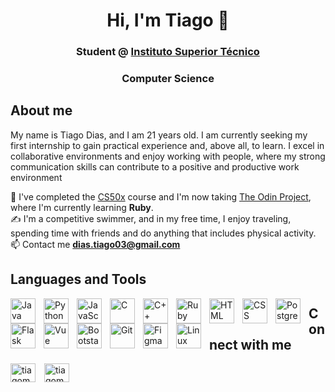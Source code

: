 <h1 align="center">Hi, I'm Tiago 👋</h1>
<h3 align="center">
  Student @ <a href="https://tecnico.ulisboa.pt/pt/" target="_blank">Instituto Superior Técnico</a>
</h3>
<h3 align="center">Computer Science</h3>

## About me

My name is Tiago Dias, and I am 21 years old. I am currently seeking my first internship to gain practical experience and, above all, to learn. I excel in collaborative environments and enjoy working with people, where my strong communication skills can contribute to a positive and productive work environment

🌱 I've completed the [CS50x](https://cs50.harvard.edu/x/2024/) course and I'm now taking [The Odin Project](https://www.theodinproject.com/), where I'm currently learning **Ruby**.  
✍️ I'm a competitive swimmer, and in my free time, I enjoy traveling, spending time with friends and do anything that includes physical activity.  
📫 Contact me **dias.tiago03@gmail.com**  

## Languages and Tools 
  <img align="left" alt="Java" width="40px" style="padding-right:10px;" src="https://cdn.jsdelivr.net/gh/devicons/devicon@latest/icons/java/java-original.svg" />
  <img align="left" alt="Python" width="40px" style="padding-right:10px;" src="https://cdn.jsdelivr.net/gh/devicons/devicon@latest/icons/python/python-original.svg" />
  <img align="left" alt="JavaScript" width="40px" style="padding-right:10px;" src="https://cdn.jsdelivr.net/gh/devicons/devicon@latest/icons/javascript/javascript-original.svg" />
  <img align="left" alt="C" width="40px" style="padding-right:10px;" src="https://cdn.jsdelivr.net/gh/devicons/devicon@latest/icons/c/c-plain.svg" />
  <img align="left" alt="C++" width="40px" style="padding-right:10px;" src="https://cdn.jsdelivr.net/gh/devicons/devicon@latest/icons/cplusplus/cplusplus-plain.svg" />
  <img align="left" alt="Ruby" width="40px" style="padding-right:10px;" <img src="https://cdn.jsdelivr.net/gh/devicons/devicon@latest/icons/ruby/ruby-plain-wordmark.svg" />
  <img align="left" alt="HTML" width="40px" style="padding-right:10px;" src="https://cdn.jsdelivr.net/gh/devicons/devicon@latest/icons/html5/html5-plain-wordmark.svg" /> 
  <img align="left" alt="CSS" width="40px" style="padding-right:10px;" src="https://cdn.jsdelivr.net/gh/devicons/devicon@latest/icons/css3/css3-plain-wordmark.svg" />
  <img align="left" alt="PostgresSQL" width="40px" style="padding-right:10px;" src="https://cdn.jsdelivr.net/gh/devicons/devicon@latest/icons/postgresql/postgresql-plain-wordmark.svg" />
  <img align="left" alt="Flask" width="40px" style="padding-right:10px;" src="https://cdn.jsdelivr.net/gh/devicons/devicon@latest/icons/flask/flask-original-wordmark.svg" />
  <img align="left" alt="Vue" width="40px" style="padding-right:10px;" src="https://cdn.jsdelivr.net/gh/devicons/devicon@latest/icons/vuejs/vuejs-original-wordmark.svg" />
  <img align="left" alt="Bootstap" width="40px" style="padding-right:10px;" src="https://cdn.jsdelivr.net/gh/devicons/devicon@latest/icons/bootstrap/bootstrap-original.svg" />
  <img align="left" alt="Git" width="40px" style="padding-right:10px;" src="https://cdn.jsdelivr.net/gh/devicons/devicon@latest/icons/git/git-original.svg" />
  <img align="left" alt="Figma" width="40px" style="padding-right:10px;" src="https://cdn.jsdelivr.net/gh/devicons/devicon@latest/icons/figma/figma-original.svg" /> 
  <img align="left" alt="Linux" width="40px" style="padding-right:10px;" src="https://cdn.jsdelivr.net/gh/devicons/devicon@latest/icons/linux/linux-original.svg" />  

## Connect with me
<p align="left">
<a href="https://linkedin.com/in/tiagomsdias" target="blank"><img align="center" src="https://raw.githubusercontent.com/rahuldkjain/github-profile-readme-generator/master/src/images/icons/Social/linked-in-alt.svg" alt="tiagomsdias" height="30" width="40" style="padding-right:10px;"/></a>
<a href="https://instagram.com/tiagomsdias_" target="blank"><img align="center" src="https://raw.githubusercontent.com/rahuldkjain/github-profile-readme-generator/master/src/images/icons/Social/instagram.svg" alt="tiagomsdias_" height="30" width="40" style="padding-right:10px;"/></a>
</p>
